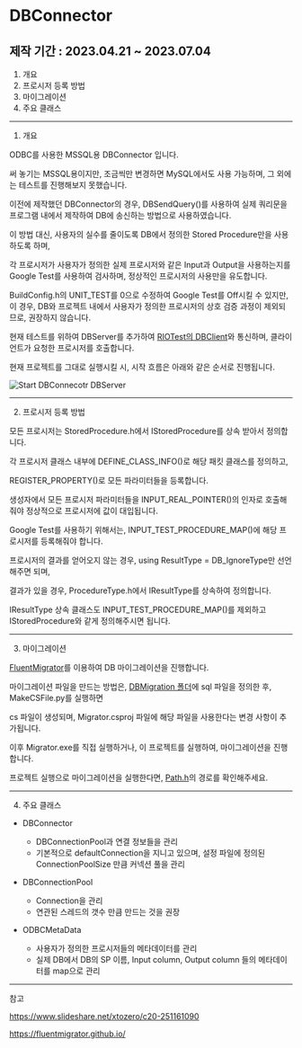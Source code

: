 # DBConnector

## 제작 기간 : 2023.04.21 ~ 2023.07.04

1. 개요
2. 프로시저 등록 방법
3. 마이그레이션
4. 주요 클래스

---

1. 개요

ODBC를 사용한 MSSQL용 DBConnector 입니다.

써 놓기는 MSSQL용이지만, 조금씩만 변경하면 MySQL에서도 사용 가능하며, 그 외에는 테스트를 진행해보지 못했습니다.

이전에 제작했던 DBConnector의 경우, DBSendQuery()를 사용하여 실제 쿼리문을 프로그램 내에서 제작하여 DB에 송신하는 방법으로 사용하였습니다.

이 방법 대신, 사용자의 실수를 줄이도록 DB에서 정의한 Stored Procedure만을 사용하도록 하며, 

각 프로시저가 사용자가 정의한 실제 프로시저와 같은 Input과 Output을 사용하는지를 Google Test를 사용하여 검사하며, 정상적인 프로시저의 사용만을 유도합니다.

BuildConfig.h의 UNIT_TEST를 0으로 수정하여 Google Test를 Off시킬 수 있지만, 이 경우, DB와 프로젝트 내에서 사용자가 정의한 프로시저의 상호 검증 과정이 제외되므로, 권장하지 않습니다.

현재 테스트를 위하여 DBServer를 추가하여 [RIOTest의 DBClient](https://github.com/m5623skhj/RIOServerTest/blob/main/RIO_Test/DBClient.cpp)와 통신하며, 클라이언트가 요청한 프로시저를 호출합니다.

현재 프로젝트를 그대로 실행시킬 시, 시작 흐름은 아래와 같은 순서로 진행됩니다.

![Start DBConnecotr   DBServer](https://github.com/m5623skhj/DBConnector/assets/42509418/0ccaa326-9aed-4a7d-9264-4299f637e7ce)

---

2. 프로시저 등록 방법

모든 프로시저는 StoredProcedure.h에서 IStoredProcedure를 상속 받아서 정의합니다.

각 프로시저 클래스 내부에 DEFINE_CLASS_INFO()로 해당 패킷 클래스를 정의하고, 

REGISTER_PROPERTY()로 모든 파라미터들을 등록합니다.

생성자에서 모든 프로시저 파라미터들을 INPUT_REAL_POINTER()의 인자로 호출해줘야 정상적으로 프로시저에 값이 대입됩니다.

Google Test를 사용하기 위해서는, INPUT_TEST_PROCEDURE_MAP()에 해당 프로시저를 등록해줘야 합니다.

프로시저의 결과를 얻어오지 않는 경우, 	using ResultType = DB_IgnoreType만 선언해주면 되며,

결과가 있을 경우, ProcedureType.h에서 IResultType를 상속하여 정의합니다.

IResultType 상속 클래스도 INPUT_TEST_PROCEDURE_MAP()를 제외하고 IStoredProcedure와 같게 정의해주시면 됩니다.

---

3. 마이그레이션

[FluentMigrator](https://fluentmigrator.github.io/)를 이용하여 DB 마이그레이션을 진행합니다.

마이그레이션 파일을 만드는 방법은, [DBMigration 폴더](https://github.com/m5623skhj/DBMigrator/tree/main/Migrator/DBMigration)에 sql 파일을 정의한 후, MakeCSFile.py를 실행하면 

cs 파일이 생성되며, Migrator.csproj 파일에 해당 파일을 사용한다는 변경 사항이 추가됩니다.

이후 Migrator.exe를 직접 실행하거나, 이 프로젝트를 실행하여, 마이그레이션을 진행합니다.

프로젝트 실행으로 마이그레이션을 실행한다면, [Path.h](https://github.com/m5623skhj/DBConnector/blob/master/DBConnector/Path.h)의 경로를 확인해주세요.

---

4. 주요 클래스

* DBConnector
  * DBConnectionPool과 연결 정보들을 관리
  * 기본적으로 defaultConnection을 지니고 있으며, 설정 파일에 정의된 ConnectionPoolSize 만큼 커넥션 풀을 관리

* DBConnectionPool
  * Connection을 관리
  * 연관된 스레드의 갯수 만큼 만드는 것을 권장
 
* ODBCMetaData
  * 사용자가 정의한 프로시저들의 메타데이터를 관리
  * 실제 DB에서 DB의 SP 이름, Input column, Output column 들의 메타데이터를 map으로 관리

---

참고

https://www.slideshare.net/xtozero/c20-251161090

https://fluentmigrator.github.io/
